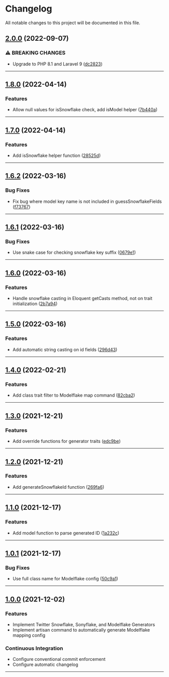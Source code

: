 <!--- BEGIN HEADER -->
# Changelog

All notable changes to this project will be documented in this file.
<!--- END HEADER -->

## [2.0.0](https://github.com/vetmoves/com.moves.php.snowflake/compare/1.8.0...2.0.0) (2022-09-07)

### ⚠ BREAKING CHANGES

* Upgrade to PHP 8.1 and Laravel 9 ([dc2823](https://github.com/vetmoves/com.moves.php.snowflake/commit/dc282320f416cf6e53d1eadacb15e4c1e645bf8f))


---

## [1.8.0](https://github.com/vetmoves/com.moves.php.snowflake/compare/1.7.0...1.8.0) (2022-04-14)
### Features

* Allow null values for isSnowflake check, add isModel helper ([7b440a](https://github.com/vetmoves/com.moves.php.snowflake/commit/7b440aa29471cb2909a7d5c562e8d43d8b30dfa6))


---

## [1.7.0](https://github.com/vetmoves/com.moves.php.snowflake/compare/1.6.2...1.7.0) (2022-04-14)
### Features

* Add isSnowflake helper function ([28525d](https://github.com/vetmoves/com.moves.php.snowflake/commit/28525d02b1ce4a67994e6b67e7a2cb799882b580))


---

## [1.6.2](https://github.com/vetmoves/com.moves.php.snowflake/compare/1.6.1...1.6.2) (2022-03-16)
### Bug Fixes

* Fix bug where model key name is not included in guessSnowflakeFields ([f73767](https://github.com/vetmoves/com.moves.php.snowflake/commit/f73767fd43fc5768bfaba8716473b7066d2f383f))


---

## [1.6.1](https://github.com/vetmoves/com.moves.php.snowflake/compare/1.6.0...1.6.1) (2022-03-16)
### Bug Fixes

* Use snake case for checking snowflake key suffix ([0679e1](https://github.com/vetmoves/com.moves.php.snowflake/commit/0679e1cffe72f12c51ef3de37838cbbd43200e0c))


---

## [1.6.0](https://github.com/vetmoves/com.moves.php.snowflake/compare/1.5.0...1.6.0) (2022-03-16)
### Features

* Handle snowflake casting in Eloquent getCasts method, not on trait initialization ([2b7a94](https://github.com/vetmoves/com.moves.php.snowflake/commit/2b7a941ca2544e692f14dacade8b9a1ee76ed902))


---

## [1.5.0](https://github.com/vetmoves/com.moves.php.snowflake/compare/1.4.0...1.5.0) (2022-03-16)
### Features

* Add automatic string casting on id fields ([296d43](https://github.com/vetmoves/com.moves.php.snowflake/commit/296d43e924d6d62c7a3f5fa379823c2d71fc0d2b))


---

## [1.4.0](https://github.com/vetmoves/com.moves.php.snowflake/compare/1.3.0...1.4.0) (2022-02-21)
### Features

* Add class trait filter to Modelflake map command ([82cba2](https://github.com/vetmoves/com.moves.php.snowflake/commit/82cba2237685fb2993b0fb46b0146fbefbbc3fca))


---

## [1.3.0](https://github.com/vetmoves/com.moves.php.snowflake/compare/1.2.0...1.3.0) (2021-12-21)
### Features

* Add override functions for generator traits ([edc9be](https://github.com/vetmoves/com.moves.php.snowflake/commit/edc9beda9ecd8ab94a3bd259a68183b5c0d17af8))


---

## [1.2.0](https://github.com/vetmoves/com.moves.php.snowflake/compare/1.1.0...1.2.0) (2021-12-21)
### Features

* Add generateSnowflakeId function ([269fa6](https://github.com/vetmoves/com.moves.php.snowflake/commit/269fa6540a20b5d51f8599c215fffa8a4894eba0))


---

## [1.1.0](https://github.com/vetmoves/com.moves.php.snowflake/compare/1.0.1...1.1.0) (2021-12-17)
### Features

* Add model function to parse generated ID ([1a232c](https://github.com/vetmoves/com.moves.php.snowflake/commit/1a232c99d7f760b6075394af8553c706e93f03ce))


---

## [1.0.1](https://github.com/vetmoves/com.moves.php.snowflake/compare/1.0.0...1.0.1) (2021-12-17)
### Bug Fixes

* Use full class name for Modelflake config ([50c9a1](https://github.com/vetmoves/com.moves.php.snowflake/commit/50c9a12e76f9f15bfa9dff46f5505c27c65e92ea))


---

## [1.0.0](https://github.com/vetmoves/com.moves.php.snowflake/compare/0.0.0...1.0.0) (2021-12-02)
### Features

* Implement Twitter Snowflake, Sonyflake, and Modelflake Generators
* Implement artisan command to automatically generate Modelflake mapping config

### Continuous Integration

* Configure conventional commit enforcement
* Configure automatic changelog

---

